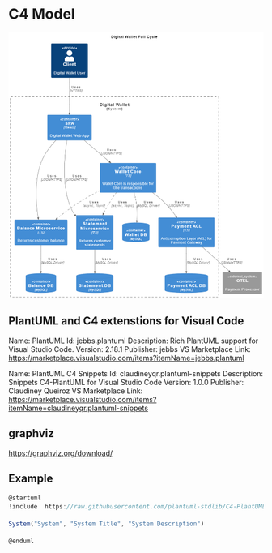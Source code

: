 # C4 Model

![alt text](image.png)

## PlantUML and C4 extenstions for Visual Code
Name: PlantUML
Id: jebbs.plantuml
Description: Rich PlantUML support for Visual Studio Code.
Version: 2.18.1
Publisher: jebbs
VS Marketplace Link: https://marketplace.visualstudio.com/items?itemName=jebbs.plantuml

Name: PlantUML C4 Snippets
Id: claudineyqr.plantuml-snippets
Description: Snippets C4-PlantUML for Visual Studio Code
Version: 1.0.0
Publisher: Claudiney Queiroz
VS Marketplace Link: https://marketplace.visualstudio.com/items?itemName=claudineyqr.plantuml-snippets

## graphviz
https://graphviz.org/download/

## Example
```js
@startuml
!include  https://raw.githubusercontent.com/plantuml-stdlib/C4-PlantUML/master/C4_Container.puml

System("System", "System Title", "System Description")

@enduml
```

